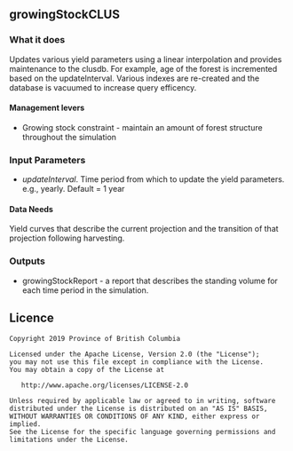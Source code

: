 ## growingStockCLUS

### What it does

Updates various yield parameters using a linear interpolation and provides maintenance to the clusdb. For example, age of the forest is incremented based on the updateInterval. Various indexes are re-created and the database is vacuumed to increase query efficency. 

#### Management levers

* Growing stock constraint - maintain an amount of forest structure throughout the simulation

### Input Parameters

* *updateInterval*. Time period from which to update the yield parameters. e.g., yearly. Default = 1 year
    
#### Data Needs

Yield curves that describe the current projection and the transition of that projection following harvesting.

### Outputs

* growingStockReport - a report that describes the standing volume for each time period in the simulation.

## Licence

    Copyright 2019 Province of British Columbia

    Licensed under the Apache License, Version 2.0 (the "License");
    you may not use this file except in compliance with the License.
    You may obtain a copy of the License at

       http://www.apache.org/licenses/LICENSE-2.0

    Unless required by applicable law or agreed to in writing, software
    distributed under the License is distributed on an "AS IS" BASIS,
    WITHOUT WARRANTIES OR CONDITIONS OF ANY KIND, either express or implied.
    See the License for the specific language governing permissions and
    limitations under the License.